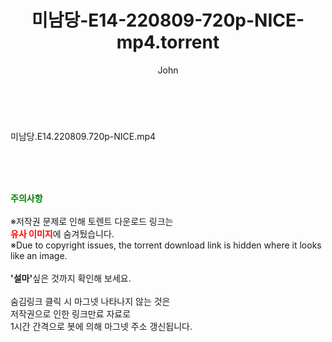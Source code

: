 ﻿---
layout: post
title:  "미남당-E14-220809-720p-NICE-mp4.torrent"
author: John
categories: [ 드라마 ]
tags: [  ]
image:  
description: "미남당-E14-220809-720p-NICE-mp4 torrent 정보 공유"
toc: true
toc_sticky: true
---

<br>
<div class="view-img">
<a class="view_image" href="http://torrentmobile61.com/bbs/view_image.php?fn=%2Fdata%2Ffile%2Fdrama%2F3735182707_GmfseJDC_841f6b5375db051730fb73af3da545ba2f881493.jpg" target="_blank"><img alt="" class="img-tag" content="http://torrentmobile61.com/data/file/drama/3735182707_GmfseJDC_841f6b5375db051730fb73af3da545ba2f881493.jpg" itemprop="image" src="http://torrentmobile61.com/data/file/drama/3735182707_GmfseJDC_841f6b5375db051730fb73af3da545ba2f881493.jpg"/></a></div><div class="view-content" itemprop="description">
<p>미남당.E14.220809.720p-NICE.mp4<br/></p> </div>
    
<br><br><br>
<p data-ke-size="size16"><b><span style="color: green;">주의사항</span></b><br /><br />※저작권 문제로 인해 토렌트 다운로드 링크는<br /><b><span style="color: red;">유사 이미지</span></b>에 숨겨뒀습니다.<br />※Due to copyright issues, the torrent download link is hidden where it looks like an image.<br /><br /><b>'설마'</b>싶은 것까지 확인해 보세요.<br /><br />숨김링크 클릭 시 마그넷 나타나지 않는 것은<br />저작권으로 인한 링크만료 자료로<br />1시간 간격으로 봇에 의해 마그넷 주소 갱신됩니다.</p>
